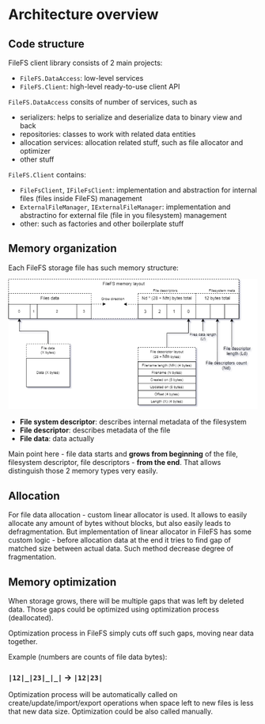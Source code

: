 # Architecture overview

## Code structure

FileFS client library consists of 2 main projects:
- `FileFS.DataAccess`: low-level services
- `FileFS.Client`: high-level ready-to-use client API

`FileFS.DataAccess` consits of number of services, such as
- serializers: helps to serialize and deserialize data to binary view and back
- repositories: classes to work with related data entities
- allocation services: allocation related stuff, such as file allocator and optimizer
- other stuff

`FileFS.Client` contains:
- `FileFsClient`, `IFileFsClient`: implementation and abstraction for internal files (files inside FileFS) management
- `ExternalFileManager`, `IExternalFileManager`: implementation and abstractino for external file (file in you filesystem) management
- other: such as factories and other boilerplate stuff

## Memory organization

Each FileFS storage file has such memory structure:

![Memory structure](img/Memory-structure.png)

- **File system descriptor**: describes internal metadata of the filesystem
- **File descriptor**: describes metadata of the file
- **File data**: data actually

Main point here - file data starts and **grows from beginning** of the file, filesystem descriptor, file descriptors - **from the end**. That allows distinguish those 2 memory types very easily.

## Allocation

For file data allocation - custom linear allocator is used. It allows to easily allocate any amount of bytes without blocks, but also easily leads to defragmentation.
But implementation of linear allocator in FileFS has some custom logic - before allocation data at the end it tries to find gap of matched size between actual data.
Such method decrease degree of fragmentation.

## Memory optimization

When storage grows, there will be multiple gaps that was left by deleted data. Those gaps could be optimized using optimization process (deallocated).

Optimization process in FileFS simply cuts off such gaps, moving near data together.

Example (numbers are counts of file data bytes):

### `|12|_|23|_|_|` -> `|12|23|`

Optimization process will be automatically called on create/update/import/export operations when space left to new files is less that new data size. Optimization could be also called manually.
